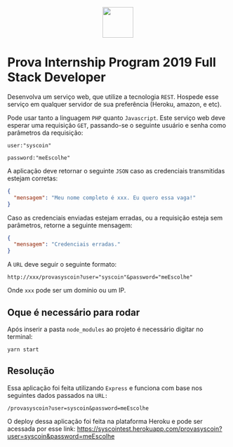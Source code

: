 
<p align="center"> 
<img height=70 src="https://surveymonkey-assets.s3.amazonaws.com/survey/187046308/9b712ae5-0da7-49a6-97f8-3b2d60d49b18.png">
</p>

# Prova Internship Program 2019 Full Stack Developer

Desenvolva um serviço web, que utilize a tecnologia `REST`. Hospede esse serviço em qualquer servidor de sua preferência (Heroku, amazon, e etc). 

Pode usar tanto a linguagem `PHP` quanto `Javascript`. Este serviço web deve esperar uma requisição `GET`, passando-se o seguinte usuário e senha como parâmetros da requisição:

``` 
user:"syscoin"

password:"meEscolhe" 
```

A aplicação deve retornar o seguinte `JSON` caso as credenciais transmitidas estejam corretas:

```json
{
  "mensagem": "Meu nome completo é xxx. Eu quero essa vaga!"
}
```
Caso as credenciais enviadas estejam erradas, ou a requisição esteja sem parâmetros, retorne a seguinte mensagem:
```json
{
  "mensagem": "Credenciais erradas."
}
```
A `URL` deve seguir o seguinte formato:
```
http://xxx/provasyscoin?user="syscoin"&password="meEscolhe"
```
Onde `xxx` pode ser um domínio ou um IP.

## Oque é necessário para rodar

Após inserir a pasta `node_modules` ao projeto é necessário digitar no terminal:
```
yarn start
```
## Resolução
Essa aplicação foi feita utilizando `Express` e funciona com base nos seguintes dados passados na `URL:` 
```
/provasyscoin?user=syscoin&password=meEscolhe
```

O deploy dessa aplicação foi feita na plataforma Heroku e pode ser acessada por esse link: https://syscointest.herokuapp.com/provasyscoin?user=syscoin&password=meEscolhe
